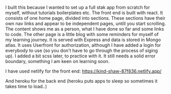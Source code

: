 I built this because I wanted to set up a full stak app from scratch for myself, without tutorials boilerplates etc.
The front end is built with react.
It consists of one home page, divided into sections. These sections have their own nav links and appear to be independent pages, untill you start scrolling.
The content shows me as a person, what I have done so far and some links to code.
The other page is a little blog with some reminders for myself of my learning journey. 
It is served with Express and data is stored in Mongo atlas.
It uses Userfront for authorization, although I have added a login for everybody to use (so you don't have to go through the process of siging up).
I added a bit scss later, to practice with it. 
It still needs a solid error boundary, something I am keen on learning soon.

I have used netlify for the front end:
https://kind-shaw-87f836.netlify.app/

And heroku for the back end (heroku puts apps to sleep so sometimes it takes time to load..)
